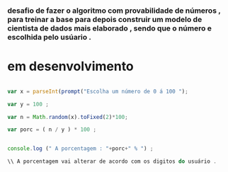 ### desafio de fazer o algoritmo com provabilidade de números ,  para treinar a base para depois  construir um modelo de cientista de dados mais elaborado , sendo que o número e escolhida pelo usúario .

# em desenvolvimento 

```javascript 

var x = parseInt(prompt("Escolha um número de 0 á 100 ");

var y = 100 ;

var n = Math.random(x).toFixed(2)*100;

var porc = ( n / y ) * 100 ; 


console.log (" A porcentagem : "+porc+" % ") ;

\\ A porcentagem vai alterar de acordo com os digitos do usuário .   

```
